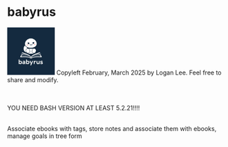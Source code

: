 # babyrus
<img src="./babyrus.jpeg" height=110>
Copyleft February, March 2025 by Logan Lee. Feel free to share and modify.

<br><br>YOU NEED BASH VERSION AT LEAST 5.2.21!!!!<br><br>

Associate ebooks with tags, store notes and associate them with ebooks, manage goals in tree form
